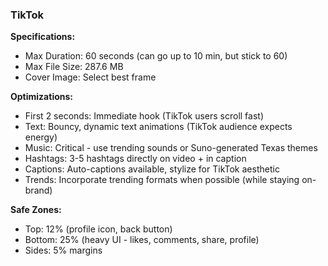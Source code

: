 ### TikTok

**Specifications:**
- Max Duration: 60 seconds (can go up to 10 min, but stick to 60)
- Max File Size: 287.6 MB
- Cover Image: Select best frame

**Optimizations:**
- First 2 seconds: Immediate hook (TikTok users scroll fast)
- Text: Bouncy, dynamic text animations (TikTok audience expects energy)
- Music: Critical - use trending sounds or Suno-generated Texas themes
- Hashtags: 3-5 hashtags directly on video + in caption
- Captions: Auto-captions available, stylize for TikTok aesthetic
- Trends: Incorporate trending formats when possible (while staying on-brand)

**Safe Zones:**
- Top: 12% (profile icon, back button)
- Bottom: 25% (heavy UI - likes, comments, share, profile)
- Sides: 5% margins
